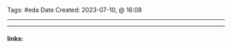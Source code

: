 
Tags: #eda 
Date Created:  2023-07-10, @ 16:08

------------------------------------------










---------------------
#### links:
